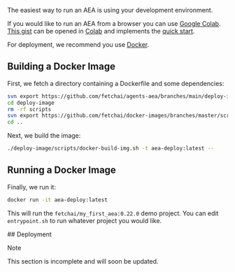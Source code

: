 
The easiest way to run an AEA is using your development environment.

If you would like to run an AEA from a browser you can use <a href="https://colab.research.google.com" target="_blank">Google Colab</a>. <a href="https://gist.github.com/DavidMinarsch/2eeb1541508a61e828b497ab161e1834" target="_blank">This gist</a> can be opened in <a href="https://colab.research.google.com" target="_blank">Colab</a> and implements the <a href="../quickstart">quick start</a>.

For deployment, we recommend you use <a href="https://www.docker.com/" target="_blank">Docker</a>.

## Building a Docker Image

First, we fetch a directory containing a Dockerfile and some dependencies:
``` bash
svn export https://github.com/fetchai/agents-aea/branches/main/deploy-image
cd deploy-image
rm -rf scripts
svn export https://github.com/fetchai/docker-images/branches/master/scripts
cd ..
```

Next, we build the image:
``` bash
./deploy-image/scripts/docker-build-img.sh -t aea-deploy:latest --
```

## Running a Docker Image

Finally, we run it:
``` bash
docker run -it aea-deploy:latest
```

This will run the `fetchai/my_first_aea:0.22.0` demo project. You can edit `entrypoint.sh` to run whatever project you would like.

## Deployment

<div class="admonition note">
  <p class="admonition-title">Note</p>
  <p>This section is incomplete and will soon be updated.
</p>
</div>
